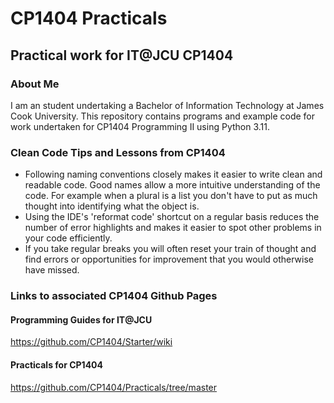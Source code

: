# CP1404 Practicals

## Practical work for IT@JCU CP1404

### About Me

I am an student undertaking a Bachelor of Information Technology at James Cook University.
This repository contains programs and example code for work undertaken for CP1404 Programming II using Python 3.11.

### Clean Code Tips and Lessons from CP1404

- Following naming conventions closely makes it easier to write clean and readable code. Good names allow a more
  intuitive understanding of the code. For example when a plural is a list you don't have to put as much thought into
  identifying what the object is.
- Using the IDE's 'reformat code' shortcut on a regular basis reduces the number of error highlights and makes it easier
  to spot other problems in your code efficiently.
- If you take regular breaks you will often reset your train of thought and find errors or opportunities for improvement
  that you would otherwise have missed.

### Links to associated CP1404 Github Pages

#### Programming Guides for IT@JCU

https://github.com/CP1404/Starter/wiki

#### Practicals for CP1404

https://github.com/CP1404/Practicals/tree/master
